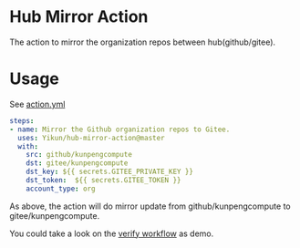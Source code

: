 # Hub Mirror Action
The action to mirror the organization repos between hub(github/gitee).

# Usage

See [action.yml](action.yml)

```yaml
steps:
- name: Mirror the Github organization repos to Gitee.
  uses: Yikun/hub-mirror-action@master
  with:
    src: github/kunpengcompute
    dst: gitee/kunpengcompute
    dst_key: ${{ secrets.GITEE_PRIVATE_KEY }}
    dst_token:  ${{ secrets.GITEE_TOKEN }}
    account_type: org
```

As above, the action will do mirror update from github/kunpengcompute to gitee/kunpengcompute.

You could take a look on the [verify workflow](https://github.com/Yikun/hub-mirror-action/blob/master/.github/workflows/verify-on-ubuntu.yml) as demo.

